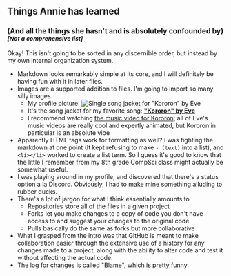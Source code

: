 ## **Things Annie has learned**

### (And all the things she hasn't and is absolutely confounded by) <sub>*[Not a comprehensive list]*</sub>
Okay! This isn't going to be sorted in any discernible order, but instead by my own internal organization system.

- Markdown looks remarkably simple at its core, and I will definitely be having fun with it in later files. 
- Images are a supported addition to files. I'm going to import so many silly images.
  - My profile picture: ![Single song jacket for "Kororon" by Eve](https://github.com/user-attachments/assets/478c36a1-a387-4eef-b4cd-20bfada61f78)
  - It's the song jacket for my favorite song: [**"Kororon" by Eve**](https://www.youtube.com/watch?v=PLXVIDm1ahg)
  - I recommend watching [the music video for Kororon](https://www.youtube.com/watch?v=Gw96jPDtoDQ); all of Eve's music videos are really cool and expertly animated, but Kororon in particular is an absolute vibe
- Apparently HTML tags work for formatting as well? I was fighting the markdown at one point (It kept refusing to make `- (text)` into a list), and `<li></li>` worked to create a list term. So I guess it's good to know that the little I remember from my 8th grade CompSci class might actually be somewhat useful.
- I was playing around in my profile, and discovered that there's a status option a la Discord. Obviously, I had to make mine something alluding to rubber ducks.
- There's a lot of jargon for what I think essentially amounts to
  - Repositories store all of the files in a given project
  - Forks let you make changes to a copy of code you don't have access to and suggest your changes to the original code
  - Pulls basically do the same as forks but more collaborative
- What I grasped from the intro was that GitHub is meant to make collaboration easier through the extensive use of a history for any changes made to a project, along with the ability to alter code and test it without affecting the actual code.
- The log for changes is called "Blame", which is pretty funny.
